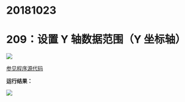 # 20181023

# 209：设置 Y 轴数据范围（Y 坐标轴）

<img src="http://image.renkaigis.com/keepcoding/2018102301.png">

<a href="https://github.com/renkaigis/KeepCoding/tree/master/2018/10/23" target="_blank">参见程序源代码</a>

**运行结果：**

<img src="http://image.renkaigis.com/keepcoding/2018102302.png">